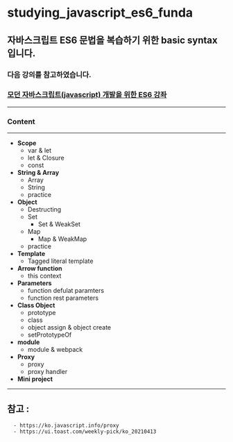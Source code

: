 # studying_javascript_es6_funda
## 자바스크립트 ES6 문법을 복습하기 위한 basic syntax 입니다.

### 다음 강의를 참고하였습니다. 
### <a href="https://inf.run/Qwou">모던 자바스크립트(javascript) 개발을 위한 ES6 강좌</a>
---


### Content
---
- __Scope__
  - var & let
  - let & Closure
  - const
- __String & Array__
  - Array
  - String
  - practice
- __Object__
  - Destructing
  - Set
    - Set & WeakSet
  - Map
    - Map & WeakMap
  - practice
- __Template__
  - Tagged literal template
- __Arrow function__
  - this context
- __Parameters__
  - function defulat paramters
  - function rest parameters
- __Class Object__
  - prototype
  - class
  - object assign & object create
  - setPrototypeOf
- __module__
  - module & webpack
- __Proxy__
  - proxy
  - proxy handler
- __Mini project__

---
## 참고 : 
      - https://ko.javascript.info/proxy
      - https://ui.toast.com/weekly-pick/ko_20210413


